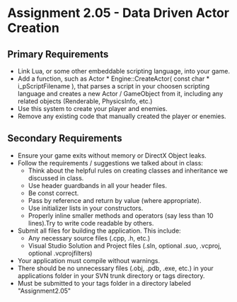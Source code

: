 # Assignment 2.05 - Data Driven Actor Creation

## Primary Requirements

- Link Lua, or some other embeddable scripting language, into your game.
- Add a function, such as Actor * Engine::CreateActor( const char * i_pScriptFilename ), that parses a script in your choosen scripting language and creates a new Actor / GameObject from it, including any related objects (Renderable, PhysicsInfo, etc.)
- Use this system to create your player and enemies.
- Remove any existing code that manually created the player or enemies.

## Secondary Requirements

- Ensure your game exits without memory or DirectX Object leaks.
- Follow the requirements / suggestions we talked about in class:
  - Think about the helpful rules on creating classes and inheritance we discussed in class.
  - Use header guardbands in all your header files.
  - Be const correct.
  - Pass by reference and return by value (where appropriate).
  - Use initializer lists in your constructors.
  - Properly inline smaller methods and operators (say less than 10 lines).Try to write code readable by others.
- Submit all files for building the application. This include:
  - Any necessary source files (.cpp, .h, etc.)
  - Visual Studio Solution and Project files (.sln, optional .suo, .vcproj, optional .vcprojfilters)
- Your application must compile without warnings.
- There should be no unnecessary files (.obj, .pdb, .exe, etc.) in your applications folder in your SVN trunk directory or tags directory.
- Must be submitted to your tags folder in a directory labeled "Assignment2.05"